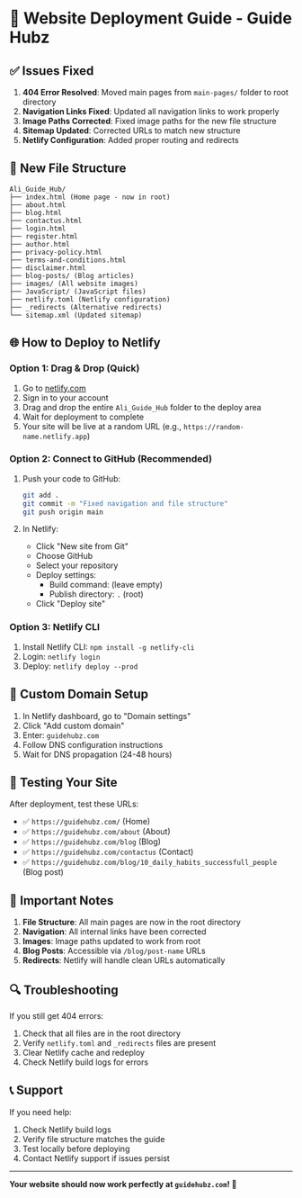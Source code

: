 # 🚀 Website Deployment Guide - Guide Hubz

## ✅ Issues Fixed

1. **404 Error Resolved**: Moved main pages from `main-pages/` folder to root directory
2. **Navigation Links Fixed**: Updated all navigation links to work properly
3. **Image Paths Corrected**: Fixed image paths for the new file structure
4. **Sitemap Updated**: Corrected URLs to match new structure
5. **Netlify Configuration**: Added proper routing and redirects

## 📁 New File Structure

```
Ali_Guide_Hub/
├── index.html (Home page - now in root)
├── about.html
├── blog.html
├── contactus.html
├── login.html
├── register.html
├── author.html
├── privacy-policy.html
├── terms-and-conditions.html
├── disclaimer.html
├── blog-posts/ (Blog articles)
├── images/ (All website images)
├── JavaScript/ (JavaScript files)
├── netlify.toml (Netlify configuration)
├── _redirects (Alternative redirects)
└── sitemap.xml (Updated sitemap)
```

## 🌐 How to Deploy to Netlify

### Option 1: Drag & Drop (Quick)

1. Go to [netlify.com](https://netlify.com)
2. Sign in to your account
3. Drag and drop the entire `Ali_Guide_Hub` folder to the deploy area
4. Wait for deployment to complete
5. Your site will be live at a random URL (e.g., `https://random-name.netlify.app`)

### Option 2: Connect to GitHub (Recommended)

1. Push your code to GitHub:

   ```bash
   git add .
   git commit -m "Fixed navigation and file structure"
   git push origin main
   ```

2. In Netlify:
   - Click "New site from Git"
   - Choose GitHub
   - Select your repository
   - Deploy settings:
     - Build command: (leave empty)
     - Publish directory: `.` (root)
   - Click "Deploy site"

### Option 3: Netlify CLI

1. Install Netlify CLI: `npm install -g netlify-cli`
2. Login: `netlify login`
3. Deploy: `netlify deploy --prod`

## 🔧 Custom Domain Setup

1. In Netlify dashboard, go to "Domain settings"
2. Click "Add custom domain"
3. Enter: `guidehubz.com`
4. Follow DNS configuration instructions
5. Wait for DNS propagation (24-48 hours)

## 📱 Testing Your Site

After deployment, test these URLs:

- ✅ `https://guidehubz.com/` (Home)
- ✅ `https://guidehubz.com/about` (About)
- ✅ `https://guidehubz.com/blog` (Blog)
- ✅ `https://guidehubz.com/contactus` (Contact)
- ✅ `https://guidehubz.com/blog/10_daily_habits_successfull_people` (Blog post)

## 🚨 Important Notes

1. **File Structure**: All main pages are now in the root directory
2. **Navigation**: All internal links have been corrected
3. **Images**: Image paths updated to work from root
4. **Blog Posts**: Accessible via `/blog/post-name` URLs
5. **Redirects**: Netlify will handle clean URLs automatically

## 🔍 Troubleshooting

If you still get 404 errors:

1. Check that all files are in the root directory
2. Verify `netlify.toml` and `_redirects` files are present
3. Clear Netlify cache and redeploy
4. Check Netlify build logs for errors

## 📞 Support

If you need help:

1. Check Netlify build logs
2. Verify file structure matches the guide
3. Test locally before deploying
4. Contact Netlify support if issues persist

---

**Your website should now work perfectly at `guidehubz.com`! 🎉**
